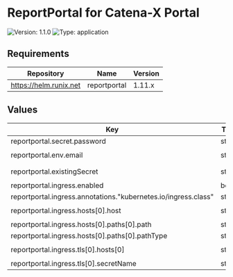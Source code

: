 # ReportPortal for Catena-X Portal

![Version: 1.1.0](https://img.shields.io/badge/Version-1.1.0-informational?style=flat-square) ![Type: application](https://img.shields.io/badge/Type-application-informational?style=flat-square)

## Requirements

| Repository | Name | Version |
|------------|------|---------|
| https://helm.runix.net | reportportal | 1.11.x |

## Values

| Key | Type | Default | Description |
|-----|------|---------|-------------|
| reportportal.secret.password | string | `""` |  |
| reportportal.env.email | string | `"portal@catena-x.net"` |  |
| reportportal.existingSecret | string | `"secret-reportportal"` |  |
| reportportal.ingress.enabled | bool | `false` |  |
| reportportal.ingress.annotations."kubernetes.io/ingress.class" | string | `"nginx"` |  |
| reportportal.ingress.hosts[0].host | string | `"portal-reportportal.dummy"` |  |
| reportportal.ingress.hosts[0].paths[0].path | string | `"/"` |  |
| reportportal.ingress.hosts[0].paths[0].pathType | string | `"Prefix"` |  |
| reportportal.ingress.tls[0].hosts[0] | string | `"portal-reportportal.dummy"` |  |
| reportportal.ingress.tls[0].secretName | string | `"tls-secret"` |  |

